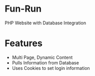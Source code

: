 # Fun-Run
PHP Website with Database Integration

# Features
- Multi Page, Dynamic Content
- Pulls Information from Database
- Uses Cookies to set login information
